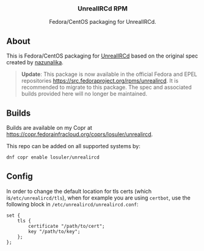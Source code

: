 <div align="center">
<p align="center">
  <p align="center">
    <h3 align="center">UnrealIRCd RPM</h3>
    <p align="center">
      Fedora/CentOS packaging for UnrealIRCd.
    </p>
  </p>
</p>
</div>

## About

This is Fedora/CentOS packaging for [UnrealIRCd](https://www.unrealircd.org/) based on the original spec created by [nazunalika](https://github.com/nazunalika).

> **Update**: This package is now available in the official Fedora and EPEL repositories https://src.fedoraproject.org/rpms/unrealircd. It is recommended to migrate to this package. The spec and associated builds provided here will no longer be maintained.

## Builds

Builds are available on my Copr at https://copr.fedorainfracloud.org/coprs/losuler/unrealircd.

This repo can be added on all supported systems by:

```bash
dnf copr enable losuler/unrealircd 
```

## Config

In order to change the default location for tls certs (which is`/etc/unrealircd/tls`), when for example you are using `certbot`, use the following block in `/etc/unrealircd/unrealircd.conf`:

```
set {
    tls {
        certificate "/path/to/cert";
        key "/path/to/key";
    };
};
```
